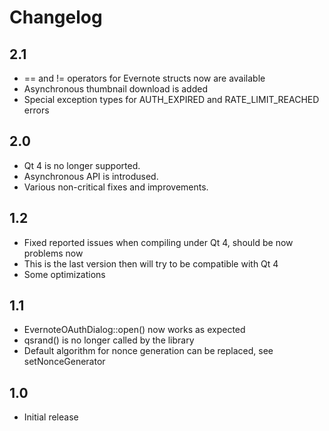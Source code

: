 # Changelog

## 2.1
  * == and != operators for Evernote structs now are available
  * Asynchronous thumbnail download is added
  * Special exception types for AUTH_EXPIRED and RATE_LIMIT_REACHED errors

## 2.0
  * Qt 4 is no longer supported.
  * Asynchronous API is introdused.
  * Various non-critical fixes and improvements.

## 1.2
  * Fixed reported issues when compiling under Qt 4, should be now problems now
  * This is the last version then will try to be compatible with Qt 4
  * Some optimizations

## 1.1
  * EvernoteOAuthDialog::open() now works as expected
  * qsrand() is no longer called by the library
  * Default algorithm for nonce generation can be replaced, see setNonceGenerator

## 1.0
  * Initial release
 